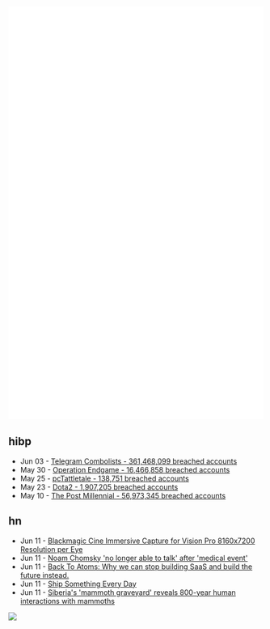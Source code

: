 ![Metrics](https://raw.githubusercontent.com/phixion/phixion/master/metrics.svg)

## hibp

<!--
for https://github.com/phixion/phixion/blob/main/.github/workflows/feeds.yml
-->
<!--START_SECTION:haveibeenpwnd-->
- Jun 03 - [Telegram Combolists - 361,468,099 breached accounts](https://haveibeenpwned.com/PwnedWebsites#TelegramCombolists)
- May 30 - [Operation Endgame - 16,466,858 breached accounts](https://haveibeenpwned.com/PwnedWebsites#OperationEndgame)
- May 25 - [pcTattletale - 138,751 breached accounts](https://haveibeenpwned.com/PwnedWebsites#pcTattletale)
- May 23 - [Dota2 - 1,907,205 breached accounts](https://haveibeenpwned.com/PwnedWebsites#Dota2)
- May 10 - [The Post Millennial - 56,973,345 breached accounts](https://haveibeenpwned.com/PwnedWebsites#ThePostMillennial)
<!--END_SECTION:haveibeenpwnd-->

## hn

<!--
for https://github.com/phixion/phixion/blob/main/.github/workflows/feeds.yml
-->
<!--START_SECTION:hn-->
- Jun 11 - [Blackmagic Cine Immersive Capture for Vision Pro 8160x7200 Resolution per Eye](https://www.newsshooter.com/2024/06/10/blackmagic-ursa-cine-immersive-capture-content-for-apple-vision-pro-with-8160-x-7200-resolution-per-eye/)
- Jun 11 - [Noam Chomsky 'no longer able to talk' after 'medical event'](https://www.independent.co.uk/arts-entertainment/books/news/noam-chomsky-health-update-tributes-b2559831.html)
- Jun 11 - [Back To Atoms: Why we can stop building SaaS and build the future instead.](https://carllippert.com/back-to-atoms/)
- Jun 11 - [Ship Something Every Day](https://maxleiter.com/blog/ship-every-day)
- Jun 11 - [Siberia's 'mammoth graveyard' reveals 800-year human interactions with mammoths](https://phys.org/news/2024-06-siberia-mammoth-graveyard-reveals-year.html)
<!--END_SECTION:hn-->

<!--
for https://yhype.me
-->
![](https://hit.yhype.me/github/profile?user_id=13013670)
